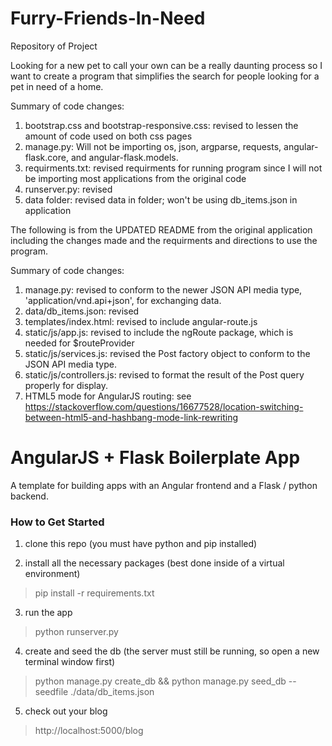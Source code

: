 # Furry-Friends-In-Need

Repository of Project

Looking for a new pet to call your own can be a really daunting process so I want to create a program that simplifies the search for people looking for a pet in need of a home.

Summary of code changes:
1. bootstrap.css and bootstrap-responsive.css:
   revised to lessen the amount of code used on both css pages
2. manage.py:
   Will not be importing os, json, argparse, requests, angular-flask.core, and angular-flask.models.
3. requirments.txt:
   revised requirments for running program since I will not be importing most applications from the original code
4. runserver.py:
   revised
5. data folder:
   revised data in folder; won't be using db_items.json in application

The following is from the UPDATED README from the original application including the changes made and the requirments and directions to use the program.

Summary of code changes:
1. manage.py:
   revised to conform to the newer JSON API media type, 'application/vnd.api+json', for exchanging data.
2. data/db_items.json:
   revised
3. templates/index.html:
   revised to include angular-route.js
4. static/js/app.js:
   revised to include the ngRoute package, which is needed for $routeProvider
5. static/js/services.js:
   revised the Post factory object to conform to the JSON API media type.
6. static/js/controllers.js:
   revised to format the result of the Post query properly for display.
7. HTML5 mode for AngularJS routing:
   see https://stackoverflow.com/questions/16677528/location-switching-between-html5-and-hashbang-mode-link-rewriting

# AngularJS + Flask Boilerplate App

A template for building apps with an Angular frontend and a Flask / python backend.

### How to Get Started

1. clone this repo (you must have python and pip installed)

2. install all the necessary packages (best done inside of a virtual environment)
> pip install -r requirements.txt

3. run the app
> python runserver.py

4. create and seed the db (the server must still be running, so open a new terminal window first)
> python manage.py create_db && python manage.py seed_db --seedfile ./data/db_items.json

5. check out your blog
> http://localhost:5000/blog
